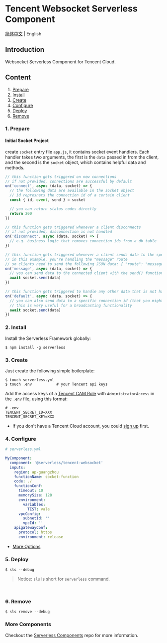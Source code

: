 # Tencent Websocket Serverless Component

[简体中文](https://github.com/serverless-components/tencent-websocket/README.md) | English

## Introduction

Websocket Serverless Component for Tencent Cloud.

## Content

1. [Prepare](#1-prepare)
2. [Install](#2-install)
3. [Create](#3-create)
4. [Configure](#4-configure)
5. [Deploy](#5-deploy)
6. [Remove](#6-Remove)

### 1. Prepare

#### Initial Socket Project

create `socket` entry file `app.js`, it contains socket event handlers. Each handler takes two arguments, the first is the `data` passed in from the client, and the second is the `socket` object, which contains helpful data and methods.

```js
// this function gets triggered on new connections
// if not provided, connections are successful by default
on('connect', async (data, socket) => {
  // the following data are available in the socket object
  // id represnets the connection id of a certain client
  const { id, event, send } = socket

  // you can return status codes directly
  return 200
})

// this function gets triggered whenever a client disconnects
// if not provided, disconnection is not handled
on('disconnect', async (data, socket) => {
  // e.g. business logic that removes connection ids from a db table
})

// this function gets triggered whenever a client sends data to the specified route
// in this example, you're handling the "message" route
// so clients need to send the following JSON data: { "route": "message", "data": { "foo": "bar" } }
on('message', async (data, socket) => {
  // you can send data to the connected client with the send() function
  await socket.send(data)
})

// this function gets triggered to handle any other data that is not handled above
on('default', async (data, socket) => {
  // you can also send data to a specific connection id (that you might have saved in a table)
  // this is very useful for a broadcasting functionality
  await socket.send(data)
})
```

### 2. Install

Install the Serverless Framework globally:

```shell
$ npm install -g serverless
```

### 3. Create

Just create the following simple boilerplate:

```shell
$ touch serverless.yml
$ touch .env           # your Tencent api keys
```

Add the access keys of a [Tencent CAM Role](https://console.cloud.tencent.com/cam/capi) with `AdministratorAccess` in the `.env` file, using this format:

```
# .env
TENCENT_SECRET_ID=XXX
TENCENT_SECRET_KEY=XXX
```

- If you don't have a Tencent Cloud account, you could [sign up](https://intl.cloud.tencent.com/register) first.

### 4. Configure

```yml
# serverless.yml

MyComponent:
  component: '@serverless/tencent-websocket'
  inputs:
    region: ap-guangzhou
    functionName: socket-function
    code: ./
    functionConf:
      timeout: 10
      memorySize: 128
      environment:
        variables:
          TEST: vale
      vpcConfig:
        subnetId: ''
        vpcId: ''
    apigatewayConf:
      protocol: https
      environment: release
```

- [More Options](https://github.com/serverless-components/tencent-websocket/tree/master/docs/configure.md)

### 5. Deploy

```shell
$ sls --debug
```

> Notice: `sls` is short for `serverless` command.

&nbsp;

### 6. Remove

```shell
$ sls remove --debug
```

### More Components

Checkout the [Serverless Components](https://github.com/serverless/components) repo for more information.
